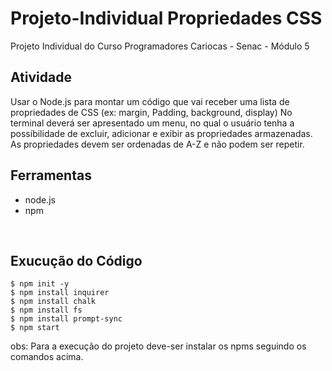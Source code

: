 # Projeto-Individual Propriedades CSS
Projeto Individual do Curso Programadores Cariocas - Senac  - Módulo 5 

## Atividade
Usar o Node.js para montar um código que vai receber uma lista de propriedades de CSS (ex: margin, Padding, background, display) 
No terminal deverá ser apresentado um menu, no qual o usuário tenha a possíbilidade de excluir, adicionar e exibir as propriedades armazenadas. As propriedades devem ser ordenadas de A-Z e não podem ser repetir.
<br>

## Ferramentas

* node.js
* npm

<br>

## Exucução do Código

```
$ npm init -y
$ npm install inquirer
$ npm install chalk
$ npm install fs
$ npm install prompt-sync
$ npm start
```

obs: Para a execução do projeto deve-ser instalar os npms seguindo os comandos acima.

<br><br>
